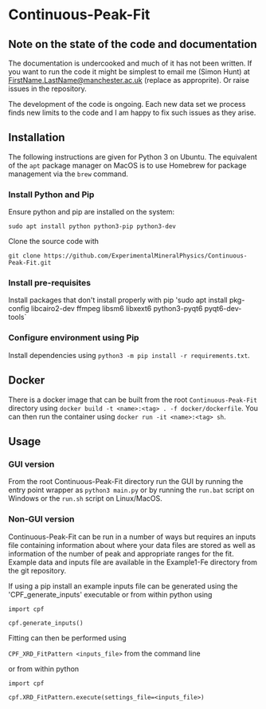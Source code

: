 # Continuous-Peak-Fit

## Note on the state of the code and documentation
The documentation is undercooked and much of it has not been written. If you want to run the code it might be simplest to email me (Simon Hunt) at FirstName.LastName@manchester.ac.uk (replace as approprite). Or raise issues in the repository.

The development of the code is ongoing. Each new data set we process finds new limits to the code and I am happy to fix such issues as they arise.


## Installation
The following instructions are given for Python 3 on Ubuntu. The equivalent of the `apt` package manager on MacOS is to use Homebrew for package management via the `brew` command.

### Install Python and Pip
Ensure python and pip are installed on the system:

`sudo apt install python python3-pip python3-dev`

Clone the source code with

`git clone https://github.com/ExperimentalMineralPhysics/Continuous-Peak-Fit.git`

### Install pre-requisites
Install packages that don't install properly with pip 'sudo apt install pkg-config libcairo2-dev ffmpeg libsm6 libxext6 python3-pyqt6 pyqt6-dev-tools`

### Configure environment using Pip
Install dependencies using `python3 -m pip install -r requirements.txt`.

## Docker
There is a docker image that can be built from the root `Continuous-Peak-Fit` directory using `docker build -t <name>:<tag> . -f docker/dockerfile`. You can then run the container using `docker run -it <name>:<tag> sh`.

## Usage

### GUI version

From the root Continuous-Peak-Fit directory run the GUI by running the entry point wrapper as `python3 main.py` or by running the `run.bat` script on Windows or the `run.sh` script on Linux/MacOS.

### Non-GUI version

Continuous-Peak-Fit can be run in a number of ways but requires an inputs file containing information about where your 
data files are stored as well as information of the number of peak and appropriate ranges for the fit. Example data and 
inputs file are available in the Example1-Fe directory from the git repository. 

If using a pip install an example inputs file can be generated using the 'CPF_generate_inputs' executable or from within
 python using

`import cpf`

`cpf.generate_inputs()`

Fitting can then be performed using 

`CPF_XRD_FitPattern <inputs_file>` from the command line

or from within python

`import cpf`

`cpf.XRD_FitPattern.execute(settings_file=<inputs_file>)`
